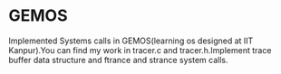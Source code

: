 # GEMOS
Implemented Systems calls in GEMOS(learning os designed at IIT Kanpur).You can find my work in tracer.c and tracer.h.Implement trace buffer data structure and ftrance and strance system calls.
